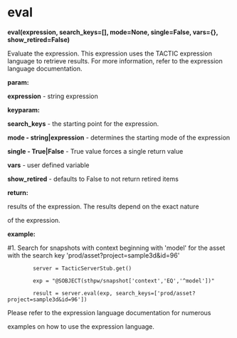 # eval

**eval(expression, search\_keys=\[\], mode=None, single=False, vars={}, show\_retired=False)**

Evaluate the expression. This expression uses the TACTIC expression
language to retrieve results. For more information, refer to the
expression language documentation.

**param:**

**expression** - string expression

**keyparam:**

**search\_keys** - the starting point for the expression.

**mode - string|expression** - determines the starting mode of the expression

**single - True|False** - True value forces a single return value

**vars** - user defined variable

**show\_retired** - defaults to False to not return retired items

**return:**

results of the expression. The results depend on the exact nature

of the expression.

**example:**

\#1. Search for snapshots with context beginning with 'model' for the asset with the search key 'prod/asset?project=sample3d&id=96'

            server = TacticServerStub.get()

            exp = "@SOBJECT(sthpw/snapshot['context','EQ','^model'])"

            result = server.eval(exp, search_keys=['prod/asset?project=sample3d&id=96'])

Please refer to the expression language documentation for numerous

examples on how to use the expression language.
